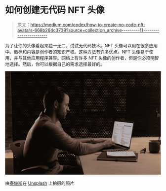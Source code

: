 # 如何创建无代码 NFT 头像

> 原文：<https://medium.com/codex/how-to-create-no-code-nft-avatars-668b264c3738?source=collection_archive---------11----------------------->

为了让你的头像看起来独一无二，试试无代码技术。NFT 头像可以用在很多应用中。徽标和内容是创作者的知识产权。这种方法有许多优点。NFT 头像易于使用，并与其他应用程序兼容。网络上有许多 NFT 头像的创作者，但是你必须明智地选择。然后，你可以根据自己的需求选择最好的。

![](img/0a17bfdacb92f6845d021e5bfc749d5e.png)

由[泰佐斯](https://unsplash.com/@tezos?utm_source=medium&utm_medium=referral)在 [Unsplash](https://unsplash.com?utm_source=medium&utm_medium=referral) 上拍摄的照片